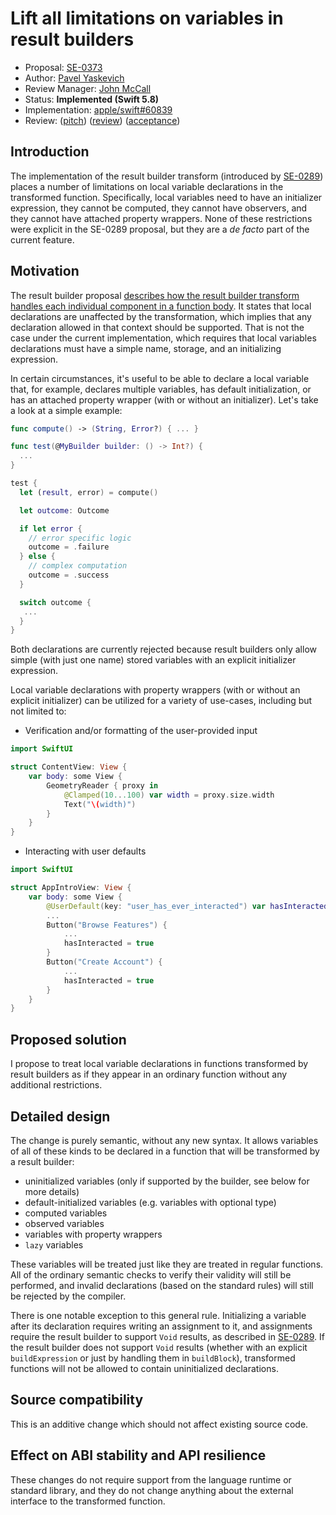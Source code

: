 # Lift all limitations on variables in result builders

* Proposal: [SE-0373](0373-vars-without-limits-in-result-builders.md)
* Author: [Pavel Yaskevich](https://github.com/xedin)
* Review Manager: [John McCall](https://github.com/rjmccall)
* Status: **Implemented (Swift 5.8)**
* Implementation: [apple/swift#60839](https://github.com/apple/swift/pull/60839)
* Review: ([pitch](https://forums.swift.org/t/pitch-lift-all-limitations-on-variables-in-result-builders/60460)) ([review](https://forums.swift.org/t/se-0373-lift-all-limitations-on-variables-in-result-builders/60592)) ([acceptance](https://forums.swift.org/t/accepted-se-0373-lift-all-limitations-on-variables-in-result-builders/61041))

## Introduction

The implementation of the result builder transform (introduced by [SE-0289](https://github.com/apple/swift-evolution/blob/main/proposals/0289-result-builders.md)) places a number of limitations on local variable declarations in the transformed function. Specifically, local variables need to have an initializer expression, they cannot be computed, they cannot have observers, and they cannot have attached property wrappers. None of these restrictions were explicit in the SE-0289 proposal, but they are a *de facto* part of the current feature.

## Motivation

The result builder proposal [describes how the result builder transform handles each individual component in a function body](https://github.com/apple/swift-evolution/blob/main/proposals/0289-result-builders.md#the-result-builder-transform). It states that local declarations are unaffected by the transformation, which implies that any declaration allowed in that context should be supported. That is not the case under the current implementation, which requires that local variables declarations must have a simple name, storage, and an initializing expression.

In certain circumstances, it's useful to be able to declare a local variable that, for example, declares multiple variables, has default initialization, or has an attached property wrapper (with or without an initializer). Let's take a look at a simple example:

```swift
func compute() -> (String, Error?) { ... }

func test(@MyBuilder builder: () -> Int?) {
  ...
}

test {
  let (result, error) = compute()

  let outcome: Outcome

  if let error {
    // error specific logic
    outcome = .failure
  } else {
    // complex computation
    outcome = .success
  }

  switch outcome {
   ...
  }
}
```

Both declarations are currently rejected because result builders only allow simple (with just one name) stored variables with an explicit initializer expression.

Local variable declarations with property wrappers (with or without an explicit initializer) can be utilized for a variety of use-cases, including but not limited to:

* Verification and/or formatting of the user-provided input

```swift
import SwiftUI

struct ContentView: View {
    var body: some View {
        GeometryReader { proxy in
            @Clamped(10...100) var width = proxy.size.width
            Text("\(width)")
        }
    }
}
```

* Interacting with user defaults

```swift
import SwiftUI

struct AppIntroView: View {
    var body: some View {
        @UserDefault(key: "user_has_ever_interacted") var hasInteracted: Bool
        ...
        Button("Browse Features") {
            ...
            hasInteracted = true
        }
        Button("Create Account") {
            ...
            hasInteracted = true
        }
    }
}
```


## Proposed solution

I propose to treat local variable declarations in functions transformed by result builders as if they appear in an ordinary function without any additional restrictions.

## Detailed design

The change is purely semantic, without any new syntax. It allows variables of all of these kinds to be declared in a function that will be transformed by a result builder:

* uninitialized variables (only if supported by the builder, see below for more details)
* default-initialized variables (e.g. variables with optional type)
* computed variables
* observed variables
* variables with property wrappers
* `lazy` variables

These variables will be treated just like they are treated in regular functions.  All of the ordinary semantic checks to verify their validity will still be performed, and invalid declarations (based on the standard rules) will still be rejected by the compiler.

There is one notable exception to this general rule. Initializing a variable after its declaration requires writing an assignment to it, and assignments require the result builder to support `Void` results, as described in [SE-0289](https://github.com/apple/swift-evolution/blob/main/proposals/0289-result-builders.md#assignments).  If the result builder does not support `Void` results (whether with an explicit `buildExpression` or just by handling them in `buildBlock`), transformed functions will not be allowed to contain uninitialized declarations.


## Source compatibility

This is an additive change which should not affect existing source code.

## Effect on ABI stability and API resilience

These changes do not require support from the language runtime or standard library, and they do not change anything about the external interface to the transformed function.
